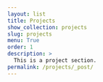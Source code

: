 ```yaml
---
layout: list
title: Projects
show_collection: projects
slug: projects
menu: True 
order: 1
description: >
  This is a project section.
permalink: /projects/_post/
---
```


